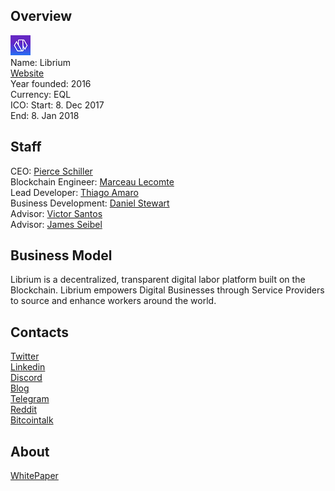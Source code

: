 ## Overview
![logo](../projects/logo/librium.png)  
Name: Librium  
[Website](https://librium.com/)  
Year founded: 2016  
Currency: EQL  
ICO: Start: 8. Dec 2017  
End: 8. Jan 2018
## Staff
CEO: [Pierce Schiller](../people/pierce_schiller.md)  
Blockchain Engineer: [Marceau Lecomte](../people/marceau_lecomte.md)  
Lead Developer: [Thiago Amaro](../people/thiago_amaro.md)  
Business Development: [Daniel Stewart](../people/daniel_stewart.md)  
Advisor: [Victor Santos](../people/victor_santos.md)  
Advisor: [James Seibel](../people/james_seibel.md)
## Business Model
Librium is a decentralized, transparent digital labor platform built on the Blockchain. Librium empowers Digital Businesses through Service Providers to source and enhance workers around the world.
## Contacts  
[Twitter](https://twitter.com/LibriumToken)  
[Linkedin](https://www.linkedin.com/company/18289416/)    
[Discord](https://discordapp.com/invite/eR7Jxk8)    
[Blog](https://medium.com/@librium)  
[Telegram](https://t.me/Librium)  
[Reddit](https://www.reddit.com/r/Libriumtoken/)  
[Bitcointalk](https://bitcointalk.org/index.php?topic=2338387)
## About  
[WhitePaper](https://librium.com/documents/Librium_Whitepaper.pdf)  
